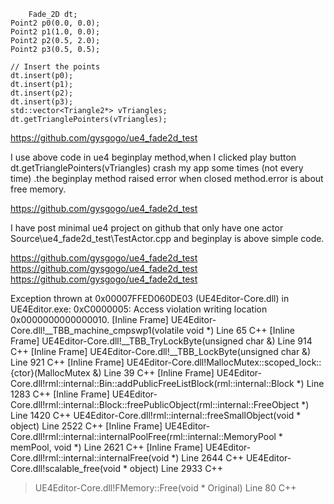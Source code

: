 
        Fade_2D dt;
	Point2 p0(0.0, 0.0);
	Point2 p1(1.0, 0.0);
	Point2 p2(0.5, 2.0);
	Point2 p3(0.5, 0.5);

	// Insert the points
	dt.insert(p0);
	dt.insert(p1);
	dt.insert(p2);
	dt.insert(p3);
	std::vector<Triangle2*> vTriangles;
	dt.getTrianglePointers(vTriangles);

https://github.com/gysgogo/ue4_fade2d_test 

I use above code in ue4 beginplay method,when I clicked play button dt.getTrianglePointers(vTriangles) crash my app some times (not every time) .the beginplay method raised error when closed method.error is about free memory.

https://github.com/gysgogo/ue4_fade2d_test 

I have post minimal ue4 project on github that only have one actor  Source\ue4_fade2d_test\TestActor.cpp
and beginplay is above simple code.

https://github.com/gysgogo/ue4_fade2d_test 
https://github.com/gysgogo/ue4_fade2d_test 
https://github.com/gysgogo/ue4_fade2d_test 

Exception thrown at 0x00007FFED060DE03 (UE4Editor-Core.dll) in UE4Editor.exe: 0xC0000005: Access violation writing location 0x0000000000000010.
 	[Inline Frame] UE4Editor-Core.dll!__TBB_machine_cmpswp1(volatile void *) Line 65	C++
 	[Inline Frame] UE4Editor-Core.dll!__TBB_TryLockByte(unsigned char &) Line 914	C++
 	[Inline Frame] UE4Editor-Core.dll!__TBB_LockByte(unsigned char &) Line 921	C++
 	[Inline Frame] UE4Editor-Core.dll!MallocMutex::scoped_lock::{ctor}(MallocMutex &) Line 39	C++
 	[Inline Frame] UE4Editor-Core.dll!rml::internal::Bin::addPublicFreeListBlock(rml::internal::Block *) Line 1283	C++
 	[Inline Frame] UE4Editor-Core.dll!rml::internal::Block::freePublicObject(rml::internal::FreeObject *) Line 1420	C++
 	UE4Editor-Core.dll!rml::internal::freeSmallObject(void * object) Line 2522	C++
 	[Inline Frame] UE4Editor-Core.dll!rml::internal::internalPoolFree(rml::internal::MemoryPool * memPool, void *) Line 2621	C++
 	[Inline Frame] UE4Editor-Core.dll!rml::internal::internalFree(void *) Line 2644	C++
 	UE4Editor-Core.dll!scalable_free(void * object) Line 2933	C++
>	UE4Editor-Core.dll!FMemory::Free(void * Original) Line 80	C++


